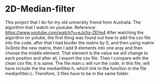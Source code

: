 # 2D-Median-filter
This project that I do for my old university friend from Australia. The algorithm that I watch on youtube. Reference: https://www.youtube.com/watch?v=eJx3g-ZEfm4 
After watching the algorithm on yotube, the first thing was found out how to add the csv file into the code, after that I had border the matrix by 0, and then using matrix 3x3into the new matrix, then I add 9 elements into one aray and then choose the middle element. That element is the value we will change to each position and after all, I export the csv file. Then I compare with the clean csv file, it is same. 
The file main.c will run the code, in this file, will have include the the medianfilter.h, which link to the function in the file medianfilter.c. Therefore, 3 files have to be in the same folder.
